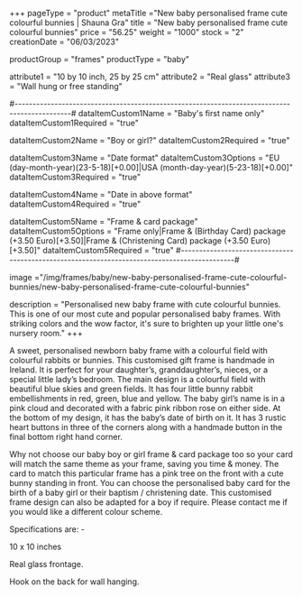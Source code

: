 +++
pageType = "product"
metaTitle ="New baby personalised frame cute colourful bunnies | Shauna Gra"
title = "New baby personalised frame cute colourful bunnies"
price = "56.25"
weight = "1000"
stock = "2"
creationDate = "06/03/2023"

productGroup = "frames"
productType = "baby"

attribute1 = "10 by 10 inch, 25 by 25 cm" 
attribute2 = "Real glass"
attribute3 = "Wall hung or free standing"

#---------------------------------------------------------------------------------------------#
dataItemCustom1Name = "Baby's first name only"
dataItemCustom1Required = "true"

dataItemCustom2Name = "Boy or girl?"
dataItemCustom2Required = "true"

dataItemCustom3Name = "Date format"
dataItemCustom3Options = "EU (day-month-year)(23-5-18)[+0.00]|USA (month-day-year)(5-23-18)[+0.00]"
dataItemCustom3Required = "true"

dataItemCustom4Name = "Date in above format"
dataItemCustom4Required = "true"

dataItemCustom5Name = "Frame & card package"
dataItemCustom5Options = "Frame only|Frame & (Birthday Card) package (+3.50 Euro)[+3.50]|Frame & (Christening Card) package (+3.50 Euro)[+3.50]"
dataItemCustom5Required = "true"
#---------------------------------------------------------------------------------------------#

image ="/img/frames/baby/new-baby-personalised-frame-cute-colourful-bunnies/new-baby-personalised-frame-cute-colourful-bunnies"

description = "Personalised new baby frame with cute colourful bunnies. This is one of our most cute and popular personalised baby frames. With striking colors and the wow factor, it's sure to brighten up your little one's nursery room."
+++

A sweet, personalised newborn baby frame with a colourful field with colourful rabbits or bunnies. This customised gift frame is handmade in Ireland. It is perfect for your daughter’s, granddaughter’s, nieces, or a special little lady’s bedroom. The main design is a colourful field with beautiful blue skies and green fields. It has four little bunny rabbit embellishments in red, green, blue and yellow. The baby girl’s name is in a pink cloud and decorated with a fabric pink ribbon rose on either side. At the bottom of my design, it has the baby’s date of birth on it. It has 3 rustic heart buttons in three of the corners along with a handmade button in the final bottom right hand corner.

Why not choose our baby boy or girl frame & card package too so your card will match the same theme as your frame, saving you time & money. The card to match this particular frame has a pink tree on the front with a cute bunny standing in front. You can choose the personalised baby card for the birth of a baby girl or their baptism / christening date. This customised frame design can also be adapted for a boy if require. Please contact me if you would like a different colour scheme.

Specifications are: -

10 x 10 inches

Real glass frontage.

Hook on the back for wall hanging.
